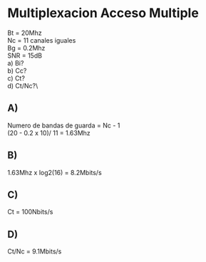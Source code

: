 # Multiplexacion Acceso Multiple

Bt = 20Mhz\
Nc = 11 canales iguales\
Bg = 0.2Mhz\
SNR = 15dB\
a) Bi?\
b) Cc?\
c) Ct?\
d) Ct/Nc?\

## A)

Numero de bandas de guarda = Nc - 1\
(20 - 0.2 x 10)/ 11 = 1.63Mhz

## B)

1.63Mhz x log2(16) = 8.2Mbits/s

## C)

Ct = 100Nbits/s

## D)

Ct/Nc = 9.1Mbits/s